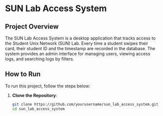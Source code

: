 # SUN Lab Access System

## Project Overview
The SUN Lab Access System is a desktop application that tracks access to the Student Unix Network (SUN) Lab. Every time a student swipes their card, their student ID and the timestamp are recorded in the database. The system provides an admin interface for managing users, viewing access logs, and searching logs by filters.

## How to Run
To run this project, follow the steps below:

1. **Clone the Repository**:
   ```bash
   git clone https://github.com/yourusername/sun_lab_access_system.git
   cd sun_lab_access_system
